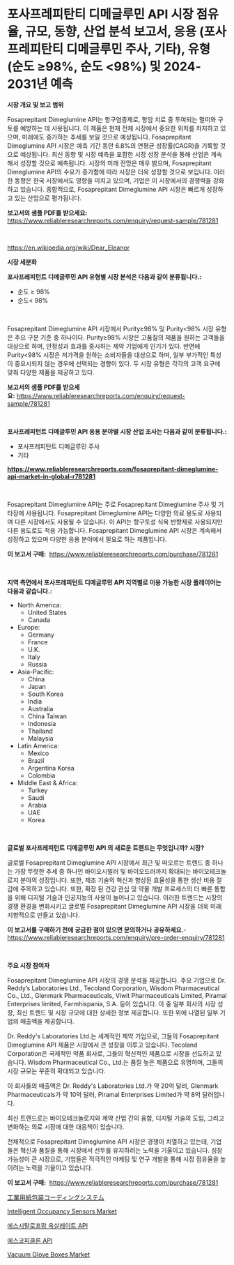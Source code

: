 <p><h1>포사프레피탄티 디메글루민 API 시장 점유율, 규모, 동향, 산업 분석 보고서, 응용 (포사프레피탄티 디메글루민 주사, 기타), 유형 (순도 ≥98%, 순도 <98%) 및 2024-2031년 예측</h1></p><p><strong>시장 개요 및 보고 범위</strong></p>
<p><p>Fosaprepitant Dimeglumine API는 항구염증제로, 항암 치료 중 투여되는 멀미와 구토를 예방하는 데 사용됩니다. 이 제품은 현재 전체 시장에서 중요한 위치를 차지하고 있으며, 미래에도 증가하는 추세를 보일 것으로 예상됩니다. Fosaprepitant Dimeglumine API 시장은 예측 기간 동안 6.8%의 연평균 성장률(CAGR)을 기록할 것으로 예상됩니다. 최신 동향 및 시장 예측을 포함한 시장 성장 분석을 통해 산업은 계속해서 성장할 것으로 예측됩니다. 시장의 미래 전망은 매우 밝으며, Fosaprepitant Dimeglumine API의 수요가 증가함에 따라 시장은 더욱 성장할 것으로 보입니다. 이러한 동향은 한국 시장에서도 영향을 미치고 있으며, 기업은 이 시장에서의 경쟁력을 강화하고 있습니다. 종합적으로, Fosaprepitant Dimeglumine API 시장은 빠르게 성장하고 있는 산업으로 평가됩니다.</p></p>
<p><strong>보고서의 샘플 PDF를 받으세요:</strong> <a href="https://www.reliableresearchreports.com/enquiry/request-sample/781281">https://www.reliableresearchreports.com/enquiry/request-sample/781281</a></p>
<p>&nbsp;</p>
<p><a href="https://en.wikipedia.org/wiki/Dear_Eleanor">https://en.wikipedia.org/wiki/Dear_Eleanor</a></p>
<p><strong>시장 세분화</strong></p>
<p><strong>포사프레피턴트 디메글루민 API 유형별 시장 분석은 다음과 같이 분류됩니다.:</strong></p>
<p><ul><li>순도 ≥ 98%</li><li>순도< 98%</li></ul></p>
<p>&nbsp;</p>
<p><p>Fosaprepitant Dimeglumine API 시장에서 Purity≥98% 및 Purity<98% 시장 유형은 주요 구분 기준 중 하나이다. Purity≥98% 시장은 고품질의 제품을 원하는 고객들을 대상으로 하며, 안정성과 효과를 중시하는 제약 기업에게 인기가 있다. 반면에 Purity<98% 시장은 저가격을 원하는 소비자들을 대상으로 하며, 일부 부가적인 특성이 중요시되지 않는 경우에 선택되는 경향이 있다. 두 시장 유형은 각각의 고객 요구에 맞춰 다양한 제품을 제공하고 있다.</p></p>
<p><strong>보고서의 샘플 PDF를 받으세요:</strong>&nbsp;<a href="https://www.reliableresearchreports.com/enquiry/request-sample/781281">https://www.reliableresearchreports.com/enquiry/request-sample/781281</a></p>
<p>&nbsp;</p>
<p><strong> 포사프레피턴트 디메글루민 API 응용 분야별 시장 산업 조사는 다음과 같이 분류됩니다.:</strong></p>
<p><ul><li>포사프레피탄트 디메글루민 주사</li><li>기타</li></ul></p>
<p><strong><a href="https://www.reliableresearchreports.com/fosaprepitant-dimeglumine-api-market-in-global-r781281">https://www.reliableresearchreports.com/fosaprepitant-dimeglumine-api-market-in-global-r781281</a></strong></p>
<p>&nbsp;</p>
<p><p>Fosaprepitant Dimeglumine API는 주로 Fosaprepitant Dimeglumine 주사 및 기타장에 사용됩니다. Fosaprepitant Dimeglumine API는 다양한 의료 용도로 사용되며 다른 시장에서도 사용될 수 있습니다. 이 API는 항구토성 식욕 반향제로 사용되지만 다른 용도로도 적용 가능합니다. Fosaprepitant Dimeglumine API 시장은 계속해서 성장하고 있으며 다양한 응용 분야에서 필요로 하는 제품입니다.</p></p>
<p><strong>이 보고서 구매:</strong>&nbsp; <a href="https://www.reliableresearchreports.com/purchase/781281">https://www.reliableresearchreports.com/purchase/781281</a></p>
<p>&nbsp;</p>
<p><strong>지역 측면에서 포사프레피턴트 디메글루민 API 지역별로 이용 가능한 시장 플레이어는 다음과 같습니다.:</strong></p>
<p><ul>
    <li>
        North America:
        <ul>
            <li>United States</li>
            <li>Canada</li>
        </ul>
    </li>
    <li>
        Europe:
        <ul>
            <li>Germany</li>
            <li>France</li>
            <li>U.K.</li>
            <li>Italy</li>
            <li>Russia</li>
        </ul>
    </li>
    <li>
        Asia-Pacific:
        <ul>
            <li>China</li>
            <li>Japan</li>
            <li>South Korea</li>
            <li>India</li>
            <li>Australia</li>
            <li>China Taiwan</li>
            <li>Indonesia</li>
            <li>Thailand</li>
            <li>Malaysia</li>
        </ul>
    </li>
    <li>
        Latin America:
        <ul>
            <li>Mexico</li>
            <li>Brazil</li>
            <li>Argentina Korea</li>
            <li>Colombia</li>
        </ul>
    </li>
    <li>
        Middle East & Africa:
        <ul>
            <li>Turkey</li>
            <li>Saudi</li>
            <li>Arabia</li>
            <li>UAE</li>
            <li>Korea</li>
        </ul>
    </li>
    </ul></p>
<p>&nbsp;</p>
<p><strong>글로벌 포사프레피턴트 디메글루민 API 의 새로운 트렌드는 무엇입니까? 시장?</strong></p>
<p><p>글로벌 Fosaprepitant Dimeglumine API 시장에서 최근 및 떠오르는 트렌드 중 하나는 가장 뚜렷한 추세 중 하나인 바이오시밀러 및 바이오드러까지 확대되는 바이오테크놀로지 분야의 성장입니다. 또한, 제조 기술의 혁신과 향상된 효율성을 통한 생산 비용 절감에 주목하고 있습니다. 또한, 확장 된 건강 관심 및 약물 개발 프로세스의 더 빠른 통합을 위해 디지털 기술과 인공지능의 사용이 늘어나고 있습니다. 이러한 트렌드는 시장의 경쟁 환경을 변화시키고 글로벌 Fosaprepitant Dimeglumine API 시장을 더욱 미래지향적으로 만들고 있습니다.</p></p>
<p><strong>이 보고서를 구매하기 전에 궁금한 점이 있으면 문의하거나 공유하세요.</strong>- <a href="https://www.reliableresearchreports.com/enquiry/pre-order-enquiry/781281">https://www.reliableresearchreports.com/enquiry/pre-order-enquiry/781281</a></p>
<p>&nbsp;</p>
<p><strong>주요 시장 참여자</strong></p>
<p><p>Fosaprepitant Dimeglumine API 시장의 경쟁 분석을 제공합니다. 주요 기업으로 Dr. Reddy’s Laboratories Ltd., Tecoland Corporation, Wisdom Pharmaceutical Co., Ltd., Glenmark Pharmaceuticals, Viwit Pharmaceuticals Limited, Piramal Enterprises limited, Farmhispania, S.A. 등이 있습니다. 이 중 일부 회사의 시장 성장, 최신 트렌드 및 시장 규모에 대한 상세한 정보 제공합니다. 또한 위에 나열된 일부 기업의 매출액을 제공합니다.</p><p>Dr. Reddy's Laboratories Ltd.는 세계적인 제약 기업으로, 그들의 Fosaprepitant Dimeglumine API 제품은 시장에서 큰 성장을 이루고 있습니다. Tecoland Corporation은 국제적인 약품 회사로, 그들의 혁신적인 제품으로 시장을 선도하고 있습니다. Wisdom Pharmaceutical Co., Ltd.는 품질 높은 제품으로 유명하며, 그들의 시장 규모는 꾸준히 확대되고 있습니다.</p><p>이 회사들의 매출액은 Dr. Reddy's Laboratories Ltd.가 약 20억 달러, Glenmark Pharmaceuticals가 약 10억 달러, Piramal Enterprises Limited가 약 8억 달러입니다.</p><p>최신 트렌드로는 바이오테크놀로지와 제약 산업 간의 융합, 디지털 기술의 도입, 그리고 변화하는 의료 시장에 대한 대응책이 있습니다.</p><p>전체적으로 Fosaprepitant Dimeglumine API 시장은 경쟁이 치열하고 있는데, 기업들은 혁신과 품질을 통해 시장에서 선두를 유지하려는 노력을 기울이고 있습니다. 성장 가능성이 큰 시장으로, 기업들은 적극적인 마케팅 및 연구 개발을 통해 시장 점유율을 높이려는 노력을 기울이고 있습니다.</p></p>
<p><strong>이 보고서 구매:</strong>&nbsp;&nbsp;<a href="https://www.reliableresearchreports.com/purchase/781281">https://www.reliableresearchreports.com/purchase/781281</a></p>
<p><p><a href="https://github.com/roulaayoub-saad/Market-Research-Report-List-1/blob/main/8737850149399.md">工業用紙包装コーディングシステム</a></p><p><a href="https://github.com/sajonf007/Market-Research-Report-List-1/blob/main/intelligent-occupancy-sensors-market.md">Intelligent Occupancy Sensors Market</a></p><p><a href="https://github.com/rcabello548/Market-Research-Report-List-2/blob/main/2927937159125.md">에스시탈로프람 옥살레이트 API</a></p><p><a href="https://github.com/Nicolasrown5/Market-Research-Report-List-1/blob/main/8261810159126.md">에스코피클론 API</a></p><p><a href="https://issuu.com/reportprime-2/docs/vacuum-glove-boxes-market-size-2030.pptx">Vacuum Glove Boxes Market</a></p></p>